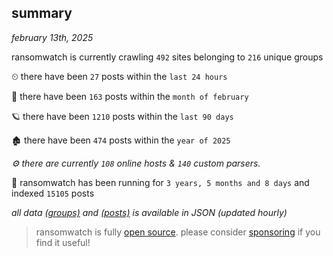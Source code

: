 
## summary
_february 13th, 2025_

ransomwatch is currently crawling `492` sites belonging to `216` unique groups

⏲ there have been `27` posts within the `last 24 hours`

🦈 there have been `163` posts within the `month of february`

🪐 there have been `1210` posts within the `last 90 days`

🏚 there have been `474` posts within the `year of 2025`

_⚙️ there are currently `108` online hosts & `140` custom parsers._

🦕 ransomwatch has been running for `3 years, 5 months and 8 days` and indexed `15105` posts

_all data  [(groups)](http://ransomwhat.telemetry.ltd/groups) and [(posts)](http://ransomwhat.telemetry.ltd/posts) is available in JSON (updated hourly)_

> ransomwatch is fully [open source](https://github.com/joshhighet/ransomwatch#ransomwatch--). please consider [sponsoring](https://github.com/sponsors/joshhighet) if you find it useful!
